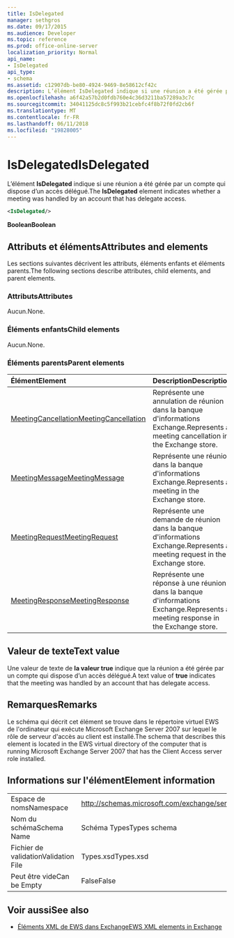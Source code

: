 ```yaml
---
title: IsDelegated
manager: sethgros
ms.date: 09/17/2015
ms.audience: Developer
ms.topic: reference
ms.prod: office-online-server
localization_priority: Normal
api_name:
- IsDelegated
api_type:
- schema
ms.assetid: c12907db-be80-4924-9469-8e58612cf42c
description: L’élément IsDelegated indique si une réunion a été gérée par un compte qui dispose d’un accès délégué.
ms.openlocfilehash: a6f42a57b2d0fdb760e4c36d3211ba57289a3c7c
ms.sourcegitcommit: 34041125dc8c5f993b21cebfc4f8b72f0fd2cb6f
ms.translationtype: MT
ms.contentlocale: fr-FR
ms.lasthandoff: 06/11/2018
ms.locfileid: "19828005"
---
```

# <a name="isdelegated"></a><span data-ttu-id="3cbc2-103">IsDelegated</span><span class="sxs-lookup"><span data-stu-id="3cbc2-103">IsDelegated</span></span>

<span data-ttu-id="3cbc2-104">L’élément **IsDelegated** indique si une réunion a été gérée par un compte qui dispose d’un accès délégué.</span><span class="sxs-lookup"><span data-stu-id="3cbc2-104">The **IsDelegated** element indicates whether a meeting was handled by an account that has delegate access.</span></span> 
  
```xml
<IsDelegated/>
```

 <span data-ttu-id="3cbc2-105">**Boolean**</span><span class="sxs-lookup"><span data-stu-id="3cbc2-105">**Boolean**</span></span>
## <a name="attributes-and-elements"></a><span data-ttu-id="3cbc2-106">Attributs et éléments</span><span class="sxs-lookup"><span data-stu-id="3cbc2-106">Attributes and elements</span></span>

<span data-ttu-id="3cbc2-107">Les sections suivantes décrivent les attributs, éléments enfants et éléments parents.</span><span class="sxs-lookup"><span data-stu-id="3cbc2-107">The following sections describe attributes, child elements, and parent elements.</span></span>
  
### <a name="attributes"></a><span data-ttu-id="3cbc2-108">Attributs</span><span class="sxs-lookup"><span data-stu-id="3cbc2-108">Attributes</span></span>

<span data-ttu-id="3cbc2-109">Aucun.</span><span class="sxs-lookup"><span data-stu-id="3cbc2-109">None.</span></span>
  
### <a name="child-elements"></a><span data-ttu-id="3cbc2-110">Éléments enfants</span><span class="sxs-lookup"><span data-stu-id="3cbc2-110">Child elements</span></span>

<span data-ttu-id="3cbc2-111">Aucun.</span><span class="sxs-lookup"><span data-stu-id="3cbc2-111">None.</span></span>
  
### <a name="parent-elements"></a><span data-ttu-id="3cbc2-112">Éléments parents</span><span class="sxs-lookup"><span data-stu-id="3cbc2-112">Parent elements</span></span>

|<span data-ttu-id="3cbc2-113">**Élément**</span><span class="sxs-lookup"><span data-stu-id="3cbc2-113">**Element**</span></span>|<span data-ttu-id="3cbc2-114">**Description**</span><span class="sxs-lookup"><span data-stu-id="3cbc2-114">**Description**</span></span>|
|:-----|:-----|
|[<span data-ttu-id="3cbc2-115">MeetingCancellation</span><span class="sxs-lookup"><span data-stu-id="3cbc2-115">MeetingCancellation</span></span>](meetingcancellation.md) <br/> |<span data-ttu-id="3cbc2-116">Représente une annulation de réunion dans la banque d'informations Exchange.</span><span class="sxs-lookup"><span data-stu-id="3cbc2-116">Represents a meeting cancellation in the Exchange store.</span></span>  <br/> |
|[<span data-ttu-id="3cbc2-117">MeetingMessage</span><span class="sxs-lookup"><span data-stu-id="3cbc2-117">MeetingMessage</span></span>](meetingmessage.md) <br/> |<span data-ttu-id="3cbc2-118">Représente une réunion dans la banque d'informations Exchange.</span><span class="sxs-lookup"><span data-stu-id="3cbc2-118">Represents a meeting in the Exchange store.</span></span>  <br/> |
|[<span data-ttu-id="3cbc2-119">MeetingRequest</span><span class="sxs-lookup"><span data-stu-id="3cbc2-119">MeetingRequest</span></span>](meetingrequest.md) <br/> |<span data-ttu-id="3cbc2-120">Représente une demande de réunion dans la banque d'informations Exchange.</span><span class="sxs-lookup"><span data-stu-id="3cbc2-120">Represents a meeting request in the Exchange store.</span></span>  <br/> |
|[<span data-ttu-id="3cbc2-121">MeetingResponse</span><span class="sxs-lookup"><span data-stu-id="3cbc2-121">MeetingResponse</span></span>](meetingresponse.md) <br/> |<span data-ttu-id="3cbc2-122">Représente une réponse à une réunion dans la banque d'informations Exchange.</span><span class="sxs-lookup"><span data-stu-id="3cbc2-122">Represents a meeting response in the Exchange store.</span></span>  <br/> |
   
## <a name="text-value"></a><span data-ttu-id="3cbc2-123">Valeur de texte</span><span class="sxs-lookup"><span data-stu-id="3cbc2-123">Text value</span></span>

<span data-ttu-id="3cbc2-124">Une valeur de texte de **la valeur true** indique que la réunion a été gérée par un compte qui dispose d’un accès délégué.</span><span class="sxs-lookup"><span data-stu-id="3cbc2-124">A text value of **true** indicates that the meeting was handled by an account that has delegate access.</span></span> 
  
## <a name="remarks"></a><span data-ttu-id="3cbc2-125">Remarques</span><span class="sxs-lookup"><span data-stu-id="3cbc2-125">Remarks</span></span>

<span data-ttu-id="3cbc2-126">Le schéma qui décrit cet élément se trouve dans le répertoire virtuel EWS de l'ordinateur qui exécute Microsoft Exchange Server 2007 sur lequel le rôle de serveur d'accès au client est installé.</span><span class="sxs-lookup"><span data-stu-id="3cbc2-126">The schema that describes this element is located in the EWS virtual directory of the computer that is running Microsoft Exchange Server 2007 that has the Client Access server role installed.</span></span>
  
## <a name="element-information"></a><span data-ttu-id="3cbc2-127">Informations sur l'élément</span><span class="sxs-lookup"><span data-stu-id="3cbc2-127">Element information</span></span>

|||
|:-----|:-----|
|<span data-ttu-id="3cbc2-128">Espace de noms</span><span class="sxs-lookup"><span data-stu-id="3cbc2-128">Namespace</span></span>  <br/> |http://schemas.microsoft.com/exchange/services/2006/types  <br/> |
|<span data-ttu-id="3cbc2-129">Nom du schéma</span><span class="sxs-lookup"><span data-stu-id="3cbc2-129">Schema Name</span></span>  <br/> |<span data-ttu-id="3cbc2-130">Schéma Types</span><span class="sxs-lookup"><span data-stu-id="3cbc2-130">Types schema</span></span>  <br/> |
|<span data-ttu-id="3cbc2-131">Fichier de validation</span><span class="sxs-lookup"><span data-stu-id="3cbc2-131">Validation File</span></span>  <br/> |<span data-ttu-id="3cbc2-132">Types.xsd</span><span class="sxs-lookup"><span data-stu-id="3cbc2-132">Types.xsd</span></span>  <br/> |
|<span data-ttu-id="3cbc2-133">Peut être vide</span><span class="sxs-lookup"><span data-stu-id="3cbc2-133">Can be Empty</span></span>  <br/> |<span data-ttu-id="3cbc2-134">False</span><span class="sxs-lookup"><span data-stu-id="3cbc2-134">False</span></span>  <br/> |
   
## <a name="see-also"></a><span data-ttu-id="3cbc2-135">Voir aussi</span><span class="sxs-lookup"><span data-stu-id="3cbc2-135">See also</span></span>



- [<span data-ttu-id="3cbc2-136">Éléments XML de EWS dans Exchange</span><span class="sxs-lookup"><span data-stu-id="3cbc2-136">EWS XML elements in Exchange</span></span>](ews-xml-elements-in-exchange.md)

